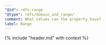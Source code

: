```yaml
---
"@id": rdfs:range
"@type": rdfs/domain_and_range/
comment: What values can the property have?
label: Range
---
```


{% include "header.md" with context %}
